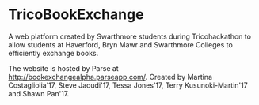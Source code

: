 # TricoBookExchange
A web platform created by Swarthmore students during Tricohackathon to allow students at Haverford, Bryn Mawr and Swarthmore Colleges to efficiently exchange books.

The website is hosted by Parse at http://bookexchangealpha.parseapp.com/.
Created by Martina Costagliolia'17, Steve Jaoudi'17, Tessa Jones'17, Terry Kusunoki-Martin'17 and Shawn Pan'17.